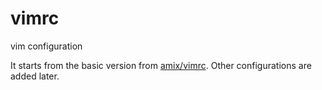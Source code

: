 # vimrc
vim configuration

It starts from the basic version from [amix/vimrc](https://github.com/amix/vimrc). Other configurations are added later.
